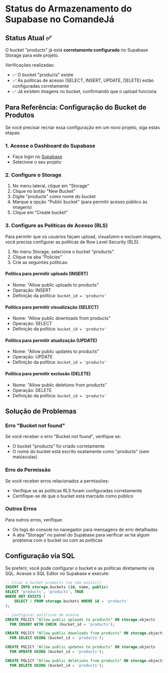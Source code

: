 # Status do Armazenamento do Supabase no ComandeJá

## Status Atual ✅

O bucket "products" já está **corretamente configurado** no Supabase Storage para este projeto.

Verificações realizadas:
- ✅ O bucket "products" existe
- ✅ As políticas de acesso (SELECT, INSERT, UPDATE, DELETE) estão configuradas corretamente
- ✅ Já existem imagens no bucket, confirmando que o upload funciona

## Para Referência: Configuração do Bucket de Produtos

Se você precisar recriar essa configuração em um novo projeto, siga estas etapas:

### 1. Acesse o Dashboard do Supabase

- Faça login no [Supabase](https://app.supabase.com/)
- Selecione o seu projeto

### 2. Configure o Storage

1. No menu lateral, clique em "Storage"
2. Clique no botão "New Bucket"
3. Digite "products" como nome do bucket
4. Marque a opção "Public bucket" (para permitir acesso público às imagens)
5. Clique em "Create bucket"

### 3. Configure as Políticas de Acesso (RLS)

Para permitir que os usuários façam upload, visualizem e excluam imagens, você precisa configurar as políticas de Row Level Security (RLS).

1. No menu Storage, selecione o bucket "products"
2. Clique na aba "Policies"
3. Crie as seguintes políticas:

#### Política para permitir uploads (INSERT)

- Nome: "Allow public uploads to products"
- Operação: INSERT
- Definição da política: `bucket_id = 'products'`

#### Política para permitir visualização (SELECT)

- Nome: "Allow public downloads from products"
- Operação: SELECT
- Definição da política: `bucket_id = 'products'`

#### Política para permitir atualização (UPDATE)

- Nome: "Allow public updates to products"
- Operação: UPDATE
- Definição da política: `bucket_id = 'products'`

#### Política para permitir exclusão (DELETE)

- Nome: "Allow public deletions from products"
- Operação: DELETE
- Definição da política: `bucket_id = 'products'`

## Solução de Problemas

### Erro "Bucket not found"

Se você receber o erro "Bucket not found", verifique se:

- O bucket "products" foi criado corretamente
- O nome do bucket está escrito exatamente como "products" (sem maiúsculas)

### Erro de Permissão

Se você receber erros relacionados a permissões:

- Verifique se as políticas RLS foram configuradas corretamente
- Certifique-se de que o bucket está marcado como público

### Outros Erros

Para outros erros, verifique:

- Os logs do console no navegador para mensagens de erro detalhadas
- A aba "Storage" no painel do Supabase para verificar se há algum problema com o bucket ou com as políticas

## Configuração via SQL

Se preferir, você pode configurar o bucket e as políticas diretamente via SQL. Acesse o SQL Editor no Supabase e execute:

```sql
-- Criar o bucket products (se não existir)
INSERT INTO storage.buckets (id, name, public)
SELECT 'products', 'products', TRUE
WHERE NOT EXISTS (
    SELECT 1 FROM storage.buckets WHERE id = 'products'
);

-- Configurar políticas de acesso
CREATE POLICY "Allow public uploads to products" ON storage.objects
  FOR INSERT WITH CHECK (bucket_id = 'products');

CREATE POLICY "Allow public downloads from products" ON storage.objects
  FOR SELECT USING (bucket_id = 'products');

CREATE POLICY "Allow public updates to products" ON storage.objects
  FOR UPDATE USING (bucket_id = 'products');

CREATE POLICY "Allow public deletions from products" ON storage.objects
  FOR DELETE USING (bucket_id = 'products');
``` 